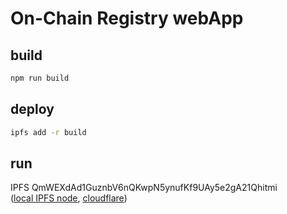 # On-Chain Registry webApp
## build
```bash
npm run build
```

## deploy

```bash
ipfs add -r build
```

## run
IPFS QmWEXdAd1GuznbV6nQKwpN5ynufKf9UAy5e2gA21Qhitmi  
([local IPFS node](http://localhost:8080/ipfs/QmWEXdAd1GuznbV6nQKwpN5ynufKf9UAy5e2gA21Qhitmi/), 
[cloudflare](https://cloudflare-ipfs.com/ipfs/QmWEXdAd1GuznbV6nQKwpN5ynufKf9UAy5e2gA21Qhitmi/))